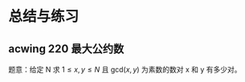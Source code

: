 # 总结与练习

## acwing 220 最大公约数

题意：给定 N 求 $1\leq x,y \leq N$ 且 $\mathrm{gcd}(x,y)$ 为素数的数对 x 和 y 有多少对。

